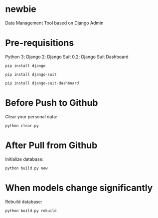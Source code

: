 # newbie

Data Management Tool based on Django Admin

# Pre-requisitions
Python 3; Django 2; Django Suit 0.2; Django Suit Dashboard

    pip install django

    pip install django-suit

    pip install django-suit-dashboard

# Before Push to Github
Clear your personal data:

    python clear.py

# After Pull from Github
Initialize database:

    python build.py new

# When models change significantly
Rebuild database:

    python build.py rebuild
